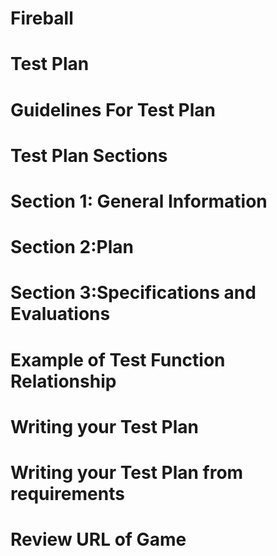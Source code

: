 # Fireball

# Test Plan

# Guidelines For Test Plan

# Test Plan Sections

# Section 1: General Information

# Section 2:Plan

# Section 3:Specifications and Evaluations

# Example of Test Function Relationship

# Writing your Test Plan

# Writing your Test Plan from requirements

# Review URL of Game
